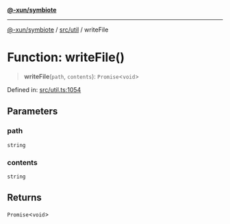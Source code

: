 [**@-xun/symbiote**](../../../README.md)

***

[@-xun/symbiote](../../../README.md) / [src/util](../README.md) / writeFile

# Function: writeFile()

> **writeFile**(`path`, `contents`): `Promise`\<`void`\>

Defined in: [src/util.ts:1054](https://github.com/Xunnamius/symbiote/blob/1c36264a9ee1bf4cdf92c895c1434941f105e56c/src/util.ts#L1054)

## Parameters

### path

`string`

### contents

`string`

## Returns

`Promise`\<`void`\>

